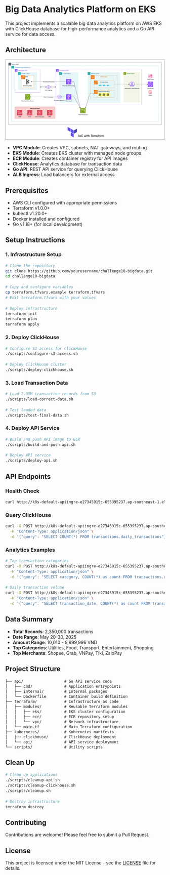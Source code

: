 # Big Data Analytics Platform on EKS

This project implements a scalable big data analytics platform on AWS EKS with ClickHouse database for high-performance analytics and a Go API service for data access.

## Architecture

![Architecture Diagram](docs/architecture.png)

- **VPC Module**: Creates VPC, subnets, NAT gateways, and routing
- **EKS Module**: Creates EKS cluster with managed node groups
- **ECR Module**: Creates container registry for API images
- **ClickHouse**: Analytics database for transaction data
- **Go API**: REST API service for querying ClickHouse
- **ALB Ingress**: Load balancers for external access

## Prerequisites

- AWS CLI configured with appropriate permissions
- Terraform v1.0.0+
- kubectl v1.20.0+
- Docker installed and configured
- Go v1.18+ (for local development)

## Setup Instructions

### 1. Infrastructure Setup
```bash
# Clone the repository
git clone https://github.com/yourusername/challenge10-bigdata.git
cd challenge10-bigdata

# Copy and configure variables
cp terraform.tfvars.example terraform.tfvars
# Edit terraform.tfvars with your values

# Deploy infrastructure
terraform init
terraform plan
terraform apply
```

### 2. Deploy ClickHouse
```bash
# Configure S3 access for ClickHouse
./scripts/configure-s3-access.sh

# Deploy ClickHouse cluster
./scripts/deploy-clickhouse.sh
```

### 3. Load Transaction Data
```bash
# Load 2.35M transaction records from S3
./scripts/load-correct-data.sh

# Test loaded data
./scripts/test-final-data.sh
```

### 4. Deploy API Service
```bash
# Build and push API image to ECR
./scripts/build-and-push-api.sh

# Deploy API service
./scripts/deploy-api.sh
```

## API Endpoints

### Health Check
```bash
curl http://k8s-default-apiingre-e27345915c-655395237.ap-southeast-1.elb.amazonaws.com/health
```

### Query ClickHouse
```bash
curl -X POST http://k8s-default-apiingre-e27345915c-655395237.ap-southeast-1.elb.amazonaws.com/query \
  -H "Content-Type: application/json" \
  -d '{"query": "SELECT COUNT(*) FROM transactions.daily_transactions"}'
```

### Analytics Examples
```bash
# Top transaction categories
curl -X POST http://k8s-default-apiingre-e27345915c-655395237.ap-southeast-1.elb.amazonaws.com/query \
  -H "Content-Type: application/json" \
  -d '{"query": "SELECT category, COUNT(*) as count FROM transactions.daily_transactions GROUP BY category ORDER BY count DESC LIMIT 5"}'

# Daily transaction volume
curl -X POST http://k8s-default-apiingre-e27345915c-655395237.ap-southeast-1.elb.amazonaws.com/query \
  -H "Content-Type: application/json" \
  -d '{"query": "SELECT transaction_date, COUNT(*) as count FROM transactions.daily_transactions GROUP BY transaction_date ORDER BY transaction_date"}'
```

## Data Summary

- **Total Records**: 2,350,000 transactions
- **Date Range**: May 20-30, 2025
- **Amount Range**: 10,010 - 9,999,996 VND
- **Top Categories**: Utilities, Food, Transport, Entertainment, Shopping
- **Top Merchants**: Shopee, Grab, VNPay, Tiki, ZaloPay

## Project Structure

```
├── api/                  # Go API service code
│   ├── cmd/              # Application entrypoints
│   ├── internal/         # Internal packages
│   └── Dockerfile        # Container build definition
├── terraform/            # Infrastructure as code
│   ├── modules/          # Reusable Terraform modules
│   │   ├── eks/          # EKS cluster configuration
│   │   ├── ecr/          # ECR repository setup
│   │   └── vpc/          # Network infrastructure
│   └── main.tf           # Main Terraform configuration
├── kubernetes/           # Kubernetes manifests
│   ├── clickhouse/       # ClickHouse deployment
│   └── api/              # API service deployment
└── scripts/              # Utility scripts
```

## Clean Up

```bash
# Clean up applications
./scripts/cleanup-api.sh
./scripts/cleanup-clickhouse.sh
./scripts/cleanup.sh

# Destroy infrastructure
terraform destroy
```

## Contributing

Contributions are welcome! Please feel free to submit a Pull Request.

## License

This project is licensed under the MIT License - see the [LICENSE](LICENSE) file for details.